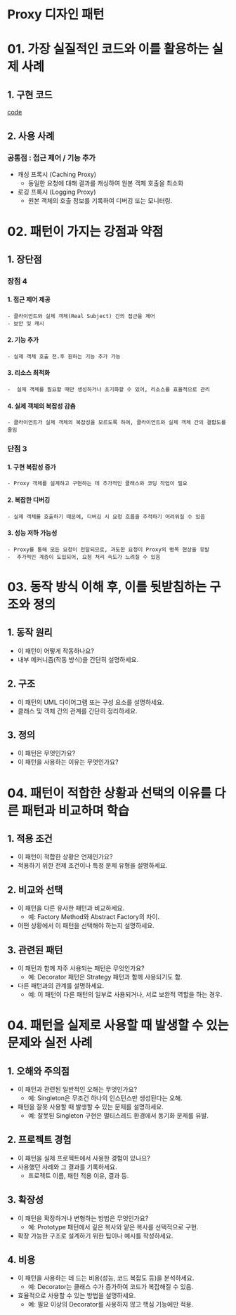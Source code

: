 # Proxy 디자인 패턴

# 01. 가장 실질적인 코드와 이를 활용하는 실제 사례

## 1. 구현 코드
[code](code)

## 2. 사용 사례
### 공통점 : 접근 제어 / 기능 추가 

- 캐싱 프록시 (Caching Proxy)
  -  동일한 요청에 대해 결과를 캐싱하여 원본 객체 호출을 최소화
- 로깅 프록시 (Logging Proxy)
  - 원본 객체의 호출 정보를 기록하여 디버깅 또는 모니터링.


# 02.  패턴이 가지는 강점과 약점

## 1. 장단점
### 장점 4
#### 1. 접근 제어 제공
    - 클라이언트와 실제 객체(Real Subject) 간의 접근을 제어
    - 보안 및 캐시
#### 2. 기능 추가
    - 실제 객체 호출 전.후 원하는 기능 추가 가능 
#### 3. 리소스 최적화
    -  실제 객체를 필요할 때만 생성하거나 초기화할 수 있어, 리소스를 효율적으로 관리
#### 4. 실제 객체의 복잡성 감춤
    - 클라이언트가 실제 객체의 복잡성을 모르도록 하여, 클라이언트와 실제 객체 간의 결합도를 줄임

### 단점 3
#### 1. 구현 복잡성 증가
    - Proxy 객체를 설계하고 구현하는 데 추가적인 클래스와 코딩 작업이 필요
#### 2. 복잡한 디버깅
    - 실제 객체를 호출하기 때문에, 디버깅 시 요청 흐름을 추적하기 어려워질 수 있음 
#### 3. 성능 저하 가능성
    - Proxy를 통해 모든 요청이 전달되므로, 과도한 요청이 Proxy의 병목 현상을 유발
    -  추가적인 계층이 도입되어, 요청 처리 속도가 느려질 수 있음


# 03. 동작 방식 이해 후, 이를 뒷받침하는 구조와 정의

## 1. 동작 원리
- 이 패턴이 어떻게 작동하나요?
- 내부 메커니즘(작동 방식)을 간단히 설명하세요.



## 2. 구조
- 이 패턴의 UML 다이어그램 또는 구성 요소를 설명하세요.
- 클래스 및 객체 간의 관계를 간단히 정리하세요.


## 3. 정의
- 이 패턴은 무엇인가요?
- 이 패턴을 사용하는 이유는 무엇인가요?


# 04.  패턴이 적합한 상황과 선택의 이유를 다른 패턴과 비교하며 학습


## 1. 적용 조건
- 이 패턴이 적합한 상황은 언제인가요?
- 적용하기 위한 전제 조건이나 특정 문제 유형을 설명하세요.

## 2. 비교와 선택
- 이 패턴을 다른 유사한 패턴과 비교하세요.
  - 예: Factory Method와 Abstract Factory의 차이.
- 어떤 상황에서 이 패턴을 선택해야 하는지 설명하세요.


## 3. 관련된 패턴
- 이 패턴과 함께 자주 사용되는 패턴은 무엇인가요?
  - 예: Decorator 패턴은 Strategy 패턴과 함께 사용되기도 함.
- 다른 패턴과의 관계를 설명하세요.
  - 예: 이 패턴이 다른 패턴의 일부로 사용되거나, 서로 보완적 역할을 하는 경우.


# 04.  패턴을 실제로 사용할 때 발생할 수 있는 문제와 실전 사례

## 1. 오해와 주의점
- 이 패턴과 관련된 일반적인 오해는 무엇인가요?
  - 예: Singleton은 무조건 하나의 인스턴스만 생성된다는 오해.
- 패턴을 잘못 사용할 때 발생할 수 있는 문제를 설명하세요.
  - 예: 잘못된 Singleton 구현은 멀티스레드 환경에서 동기화 문제를 유발.



## 2. 프로젝트 경험
- 이 패턴을 실제 프로젝트에서 사용한 경험이 있나요?
- 사용했던 사례와 그 결과를 기록하세요.
  - 프로젝트 이름, 패턴 적용 이유, 결과 등.



## 3. 확장성
- 이 패턴을 확장하거나 변형하는 방법은 무엇인가요?
  - 예: Prototype 패턴에서 깊은 복사와 얕은 복사를 선택적으로 구현.
- 확장 가능한 구조로 설계하기 위한 팁이나 예시를 작성하세요.



## 4. 비용
- 이 패턴을 사용하는 데 드는 비용(성능, 코드 복잡도 등)을 분석하세요.
  - 예: Decorator는 클래스 수가 증가하여 코드가 복잡해질 수 있음.
- 효율적으로 사용할 수 있는 방법을 설명하세요.
  - 예: 필요 이상의 Decorator를 사용하지 않고 핵심 기능에만 적용.